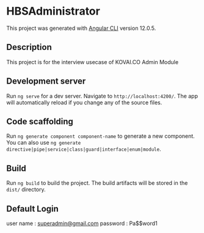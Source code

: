 # HBSAdministrator

This project was generated with [Angular CLI](https://github.com/angular/angular-cli) version 12.0.5.

## Description

This project is for the interview usecase of KOVAI.CO Admin Module

## Development server

Run `ng serve` for a dev server. Navigate to `http://localhost:4200/`. The app will automatically reload if you change any of the source files.

## Code scaffolding

Run `ng generate component component-name` to generate a new component. You can also use `ng generate directive|pipe|service|class|guard|interface|enum|module`.

## Build

Run `ng build` to build the project. The build artifacts will be stored in the `dist/` directory.

## Default Login

user name : superadmin@gmail.com
password : Pa$$word1

